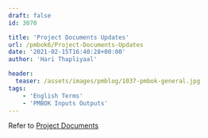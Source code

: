 ```yaml
---
draft: false
id: 3070    

title: 'Project Documents Updates'
url: /pmbok6/Project-Documents-Updates
date: '2021-02-15T16:40:28+00:00'
author: 'Hari Thapliyaal'

header:
  teaser: /assets/images/pmblog/1037-pmbok-general.jpg
tags:
    - 'English Terms'
    - 'PMBOK Inputs Outputs'
---
```


Refer to [Project Documents](/pmbok6/Project-Documents)
